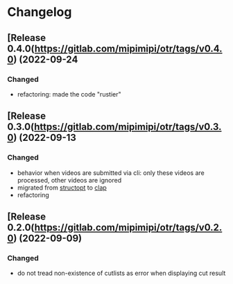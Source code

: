 # Changelog

## [Release 0.4.0(https://gitlab.com/mipimipi/otr/tags/v0.4.0) (2022-09-24

### Changed

* refactoring: made the code "rustier"

## [Release 0.3.0(https://gitlab.com/mipimipi/otr/tags/v0.3.0) (2022-09-13

### Changed

* behavior when videos are submitted via cli: only these videos are processed, other videos are ignored
* migrated from [structopt](https://github.com/TeXitoi/structopt) to [clap](https://docs.rs/clap/latest/clap/)
* refactoring

## [Release 0.2.0(https://gitlab.com/mipimipi/otr/tags/v0.2.0) (2022-09-09)

### Changed

* do not tread non-existence of cutlists as error when displaying cut result
